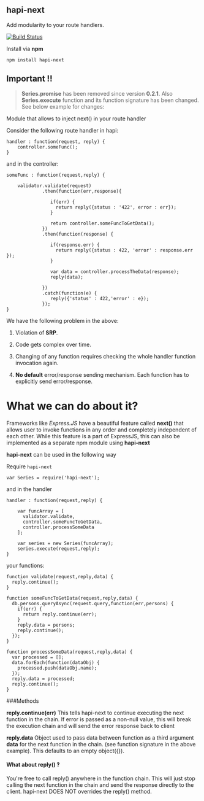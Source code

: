 ## hapi-next             

Add modularity to your route handlers.

[![Build Status](https://travis-ci.org/Pranay92/hapi-next.svg?branch=master)](https://travis-ci.org/Pranay92/hapi-next)

Install via **npm**

`npm install hapi-next`


## Important !!

> **Series.promise** has been removed since version **0.2.1**. Also **Series.execute** function and its function signature has been changed. See below example for changes:

Module that allows to inject next() in your route handler

Consider the following route handler in hapi:

```
handler : function(request, reply) {
    controller.someFunc();
}
```


and in the controller: 

```
someFunc : function(request,reply) {

    validator.validate(request) 
             .then(function(err,response){
             
                if(err) {
                  return reply({status : '422', error : err});
                }
                
                return controller.someFuncToGetData();
             })
             .then(function(response) {
                
                if(response.err) {
                  return reply({status : 422, 'error' : response.err });
                }
                
                var data = controller.processTheData(response);
                reply(data);
                
             })
             .catch(function(e) {
                reply({'status' : 422,'error' : e});
             });
}
```

We have the following problem in the above:

1. Violation of **SRP**.

2. Code gets complex over time. 

3. Changing of any function requires checking the whole handler function invocation again.

4. **No default** error/response sending mechanism. Each function has to explicitly send error/response.


# What we can do about it?

Frameworks like *Express.JS* have a beautiful feature called **next()** that allows user to invoke functions in any order and completely independent of each other. While this feature is a part of ExpressJS, this can also be implemented as a separate npm module using **hapi-next**


**hapi-next** can be used in the following way

Require `hapi-next`
```
var Series = require('hapi-next');
```

and in the handler

```
handler : function(request,reply) {
    
    var funcArray = [
      validator.validate,
      controller.someFuncToGetData,
      controller.processSomeData
    ];
    
    var series = new Series(funcArray);
    series.execute(request,reply);
}

```

your functions:

```
function validate(request,reply,data) {
  reply.continue();
}

function someFuncToGetData(request,reply,data) {
  db.persons.queryAsync(request.query,function(err,persons) {
    if(err) {
      return reply.continue(err);
    }
    reply.data = persons;
    reply.continue();
  });
}

function processSomeData(request,reply,data) {
  var processed = [];
  data.forEach(function(dataObj) {
    processed.push(dataObj.name);
  });
  reply.data = processed;
  reply.continue();
}
```

###Methods

**reply.continue(err)**  This tells hapi-next to continue executing the next function in the chain. If error is passed as a non-null value, this will break the execution chain and will send the error response back to client

**reply.data** Object used to pass data between function as a third argument **data** for the next function in the chain. (see function signature in the above example). This defaults to an empty object({}). 

#### What about reply() ?

You're free to call reply() anywhere in the function chain. This will just stop calling the next function in the chain and send the response directly to the client. hapi-next DOES NOT overrides the reply() method. 



